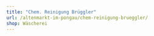 ```yaml
---
title: "Chem. Reinigung Brüggler"
url: /altenmarkt-im-pongau/chem-reinigung-brueggler/
shop: Wäscherei
---
```

